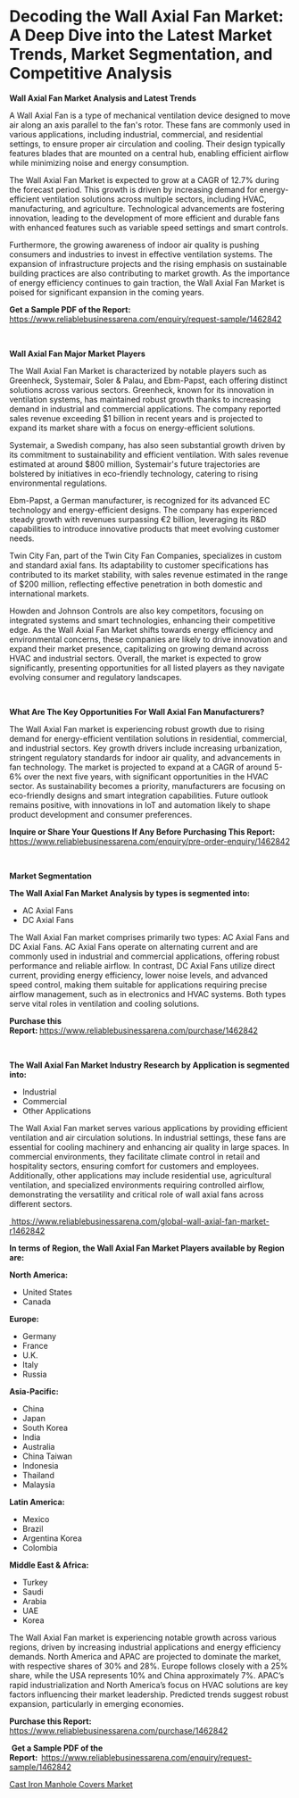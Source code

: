 <p><h1>Decoding the Wall Axial Fan Market: A Deep Dive into the Latest Market Trends, Market Segmentation, and Competitive Analysis</h1></p><p><strong>Wall Axial Fan Market Analysis and Latest Trends</strong></p>
<p><p>A Wall Axial Fan is a type of mechanical ventilation device designed to move air along an axis parallel to the fan's rotor. These fans are commonly used in various applications, including industrial, commercial, and residential settings, to ensure proper air circulation and cooling. Their design typically features blades that are mounted on a central hub, enabling efficient airflow while minimizing noise and energy consumption.</p><p>The Wall Axial Fan Market is expected to grow at a CAGR of 12.7% during the forecast period. This growth is driven by increasing demand for energy-efficient ventilation solutions across multiple sectors, including HVAC, manufacturing, and agriculture. Technological advancements are fostering innovation, leading to the development of more efficient and durable fans with enhanced features such as variable speed settings and smart controls. </p><p>Furthermore, the growing awareness of indoor air quality is pushing consumers and industries to invest in effective ventilation systems. The expansion of infrastructure projects and the rising emphasis on sustainable building practices are also contributing to market growth. As the importance of energy efficiency continues to gain traction, the Wall Axial Fan Market is poised for significant expansion in the coming years.</p></p>
<p><strong>Get a Sample PDF of the Report:&nbsp;</strong> <a href="https://www.reliablebusinessarena.com/enquiry/request-sample/1462842?utm_campaign=1905&utm_medium=2&utm_source=Github&utm_content=ia&utm_term=18022025&utm_id=wall-axial-fan">https://www.reliablebusinessarena.com/enquiry/request-sample/1462842</a></p>
<p>&nbsp;</p>
<p><strong>Wall Axial Fan Major Market Players</strong></p>
<p><p>The Wall Axial Fan Market is characterized by notable players such as Greenheck, Systemair, Soler & Palau, and Ebm-Papst, each offering distinct solutions across various sectors. Greenheck, known for its innovation in ventilation systems, has maintained robust growth thanks to increasing demand in industrial and commercial applications. The company reported sales revenue exceeding $1 billion in recent years and is projected to expand its market share with a focus on energy-efficient solutions.</p><p>Systemair, a Swedish company, has also seen substantial growth driven by its commitment to sustainability and efficient ventilation. With sales revenue estimated at around $800 million, Systemair's future trajectories are bolstered by initiatives in eco-friendly technology, catering to rising environmental regulations.</p><p>Ebm-Papst, a German manufacturer, is recognized for its advanced EC technology and energy-efficient designs. The company has experienced steady growth with revenues surpassing €2 billion, leveraging its R&D capabilities to introduce innovative products that meet evolving customer needs.</p><p>Twin City Fan, part of the Twin City Fan Companies, specializes in custom and standard axial fans. Its adaptability to customer specifications has contributed to its market stability, with sales revenue estimated in the range of $200 million, reflecting effective penetration in both domestic and international markets.</p><p>Howden and Johnson Controls are also key competitors, focusing on integrated systems and smart technologies, enhancing their competitive edge. As the Wall Axial Fan Market shifts towards energy efficiency and environmental concerns, these companies are likely to drive innovation and expand their market presence, capitalizing on growing demand across HVAC and industrial sectors. Overall, the market is expected to grow significantly, presenting opportunities for all listed players as they navigate evolving consumer and regulatory landscapes.</p></p>
<p>&nbsp;</p>
<p><strong>What Are The Key Opportunities For Wall Axial Fan Manufacturers?</strong></p>
<p><p>The Wall Axial Fan market is experiencing robust growth due to rising demand for energy-efficient ventilation solutions in residential, commercial, and industrial sectors. Key growth drivers include increasing urbanization, stringent regulatory standards for indoor air quality, and advancements in fan technology. The market is projected to expand at a CAGR of around 5-6% over the next five years, with significant opportunities in the HVAC sector. As sustainability becomes a priority, manufacturers are focusing on eco-friendly designs and smart integration capabilities. Future outlook remains positive, with innovations in IoT and automation likely to shape product development and consumer preferences.</p></p>
<p><strong>Inquire or Share Your Questions If Any Before Purchasing This Report:</strong> <a href="https://www.reliablebusinessarena.com/enquiry/pre-order-enquiry/1462842?utm_campaign=1905&utm_medium=2&utm_source=Github&utm_content=ia&utm_term=18022025&utm_id=wall-axial-fan">https://www.reliablebusinessarena.com/enquiry/pre-order-enquiry/1462842</a></p>
<p>&nbsp;</p>
<p><strong>Market Segmentation</strong></p>
<p><strong>The Wall Axial Fan Market Analysis by types is segmented into:</strong></p>
<p><ul><li>AC Axial Fans</li><li>DC Axial Fans</li></ul></p>
<p><p>The Wall Axial Fan market comprises primarily two types: AC Axial Fans and DC Axial Fans. AC Axial Fans operate on alternating current and are commonly used in industrial and commercial applications, offering robust performance and reliable airflow. In contrast, DC Axial Fans utilize direct current, providing energy efficiency, lower noise levels, and advanced speed control, making them suitable for applications requiring precise airflow management, such as in electronics and HVAC systems. Both types serve vital roles in ventilation and cooling solutions.</p></p>
<p><strong>Purchase this Report:&nbsp;</strong><a href="https://www.reliablebusinessarena.com/purchase/1462842?utm_campaign=1905&utm_medium=2&utm_source=Github&utm_content=ia&utm_term=18022025&utm_id=wall-axial-fan">https://www.reliablebusinessarena.com/purchase/1462842</a></p>
<p>&nbsp;</p>
<p><strong>The Wall Axial Fan Market Industry Research by Application is segmented into:</strong></p>
<p><ul><li>Industrial</li><li>Commercial</li><li>Other Applications</li></ul></p>
<p><p>The Wall Axial Fan market serves various applications by providing efficient ventilation and air circulation solutions. In industrial settings, these fans are essential for cooling machinery and enhancing air quality in large spaces. In commercial environments, they facilitate climate control in retail and hospitality sectors, ensuring comfort for customers and employees. Additionally, other applications may include residential use, agricultural ventilation, and specialized environments requiring controlled airflow, demonstrating the versatility and critical role of wall axial fans across different sectors.</p></p>
<p><a href="https://www.reliablebusinessarena.com/global-wall-axial-fan-market-r1462842?utm_campaign=1905&utm_medium=2&utm_source=Github&utm_content=ia&utm_term=18022025&utm_id=wall-axial-fan">&nbsp;https://www.reliablebusinessarena.com/global-wall-axial-fan-market-r1462842</a></p>
<p><strong>In terms of Region, the Wall Axial Fan Market Players available by Region are:</strong></p>
<p>
    <p> <strong> North America: </strong>
        <ul>
            <li>United States</li>
            <li>Canada</li>
        </ul>
        </p> 
    <p> <strong> Europe: </strong>
        <ul>
            <li>Germany</li>
            <li>France</li>
            <li>U.K.</li>
            <li>Italy</li>
            <li>Russia</li>
        </ul>
        </p> 
    <p> <strong> Asia-Pacific: </strong>
        <ul>
            <li>China</li>
            <li>Japan</li>
            <li>South Korea</li>
            <li>India</li>
            <li>Australia</li>
            <li>China Taiwan</li>
            <li>Indonesia</li>
            <li>Thailand</li>
            <li>Malaysia</li>
        </ul>
        </p> 
    <p> <strong> Latin America: </strong>
        <ul>
            <li>Mexico</li>
            <li>Brazil</li>
            <li>Argentina Korea</li>
            <li>Colombia</li>
        </ul>
        </p> 
    <p> <strong> Middle East & Africa: </strong>
        <ul>
            <li>Turkey</li>
            <li>Saudi</li>
            <li>Arabia</li>
            <li>UAE</li>
            <li>Korea</li>
        </ul>
    </p>
    </p>
<p><p>The Wall Axial Fan market is experiencing notable growth across various regions, driven by increasing industrial applications and energy efficiency demands. North America and APAC are projected to dominate the market, with respective shares of 30% and 28%. Europe follows closely with a 25% share, while the USA represents 10% and China approximately 7%. APAC’s rapid industrialization and North America’s focus on HVAC solutions are key factors influencing their market leadership. Predicted trends suggest robust expansion, particularly in emerging economies.</p></p>
<p><strong>Purchase this Report: </strong><a href="https://www.reliablebusinessarena.com/purchase/1462842?utm_campaign=1905&utm_medium=2&utm_source=Github&utm_content=ia&utm_term=18022025&utm_id=wall-axial-fan">https://www.reliablebusinessarena.com/purchase/1462842</a></p>
<p>&nbsp;<strong>Get a Sample PDF of the Report:&nbsp;&nbsp;</strong><a href="https://www.reliablebusinessarena.com/enquiry/request-sample/1462842?utm_campaign=1905&utm_medium=2&utm_source=Github&utm_content=ia&utm_term=18022025&utm_id=wall-axial-fan">https://www.reliablebusinessarena.com/enquiry/request-sample/1462842</a></p>
<p><strong></strong></p>
<p><p><a href="https://github.com/guneycigdem35/Market-Research-Report-List-5/blob/main/cast-iron-manhole-covers-market.md?utm_campaign=1905&utm_medium=2&utm_source=Github&utm_content=ia&utm_term=18022025&utm_id=wall-axial-fan">Cast Iron Manhole Covers Market</a></p></p>